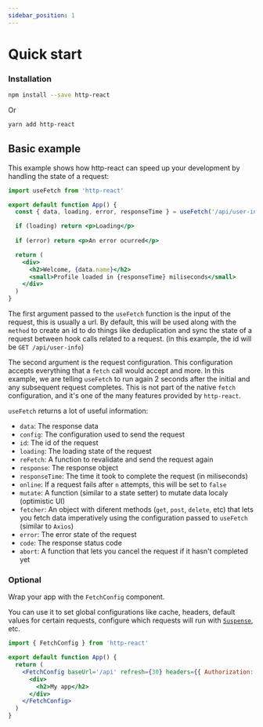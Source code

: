 ```yaml
---
sidebar_position: 1
---
```


# Quick start


### Installation

```bash
npm install --save http-react
```

Or

```bash
yarn add http-react
```

## Basic example

This example shows how http-react can speed up your development by handling the state of a request:

```jsx
import useFetch from 'http-react'

export default function App() {
  const { data, loading, error, responseTime } = useFetch('/api/user-info', { refresh: 2 })

  if (loading) return <p>Loading</p>
  
  if (error) return <p>An error ocurred</p>

  return (
    <div>
      <h2>Welcome, {data.name}</h2>
      <small>Profile loaded in {responseTime} miliseconds</small>
    </div>
  )
}
```

The first argument passed to the `useFetch` function is the input of the request, this is usually a url. By default, this will be used along with the `method` to create an id to do things like deduplication and sync the state of a request between hook calls related to a request. (in this example, the id will be `GET /api/user-info`)
 
The second argument is the request configuration. This configuration accepts everything that a `fetch` call would accept and more. In this example, we are telling `useFetch` to run again 2 seconds after the initial and any subsequent request completes. This is not part of the native `fetch` configuration, and it's one of the many features provided by `http-react`.

`useFetch` returns a lot of useful information:

- `data`: The response data
- `config`: The configuration used to send the request
- `id`: The id of the request
- `loading`: The loading state of the request
- `reFetch`: A function to revalidate and send the request again
- `response`: The response object
- `responseTime`: The time it took to complete the request (in miliseconds)
- `online`: If a request fails after `n` attempts, this will be set to `false`
- `mutate`: A function (similar to a state setter) to mutate data localy (optimistic UI)
- `fetcher`: An object with diferent methods (`get`, `post`, `delete`, etc) that lets you fetch data imperatively using the configuration passed to `useFetch` (similar to `Axios`)
- `error`: The error state of the request
- `code`: The response status code
- `abort`: A function that lets you cancel the request if it hasn't completed yet


### Optional
Wrap your app with the `FetchConfig` component.

You can use it to set global configurations like cache, headers, default values for certain requests, configure which requests will run with [`Suspense`](https://beta.reactjs.org/reference/react/Suspense), etc.


```jsx
import { FetchConfig } from 'http-react'

export default function App() {
  return (
    <FetchConfig baseUrl='/api' refresh={30} headers={{ Authorization: 'Token' }}>
      <div>
        <h2>My app</h2>
      </div>
    </FetchConfig>
  )
}
```
